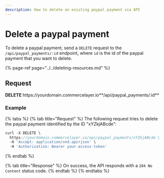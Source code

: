 ```yaml
---
description: How to delete an existing paypal payment via API
---
```


# Delete a paypal payment

To delete a paypal payment, send a `DELETE` request to the `/api/paypal_payments/:id` endpoint, where `id` is the id of the paypal payment that you want to delete.

{% page-ref page="../../deleting-resources.md" %}

## Request

**DELETE** https://<i></i>yourdomain.commercelayer.io**/api/paypal_payments/:id**

### Example

{% tabs %}
{% tab title="Request" %}
The following request tries to delete the paypal payment identified by the ID "xYZkjABcde":

```javascript
curl -X DELETE \
  https://yourdomain.commercelayer.io/api/paypal_payments/xYZkjABcde \
  -H 'Accept: application/vnd.api+json' \
  -H 'Authorization: Bearer your-access-token'
```
{% endtab %}

{% tab title="Response" %}
On success, the API responds with a `204 No Content` status code.
{% endtab %}
{% endtabs %}

